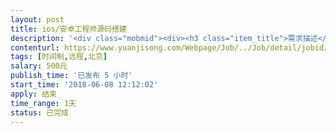 ```yaml
---                
layout: post       
title: ios/安卓工程师源码搭建           
description: '<div class="mobmid"><div><h3 class="item_title">需求描述</h3><p>现在有一套直播app源码，服务器买好了。app后台搭建好了， 现在app前端没搭建好。需要搭建下app前端。苹果和安卓的。开源的。</p></div><!--info end--></div>'     
contenturl: https://www.yuanjisong.com/Webpage/Job/../Job/detail/jobid/101543      
tags: [时间制,远程,北京]            
salary: 500元          
publish_time: '已发布 5 小时'         
start_time: '2018-06-08 12:12:02'           
apply: 结束                   
time_range: 1天              
status: 已完成                  
---                 
```

